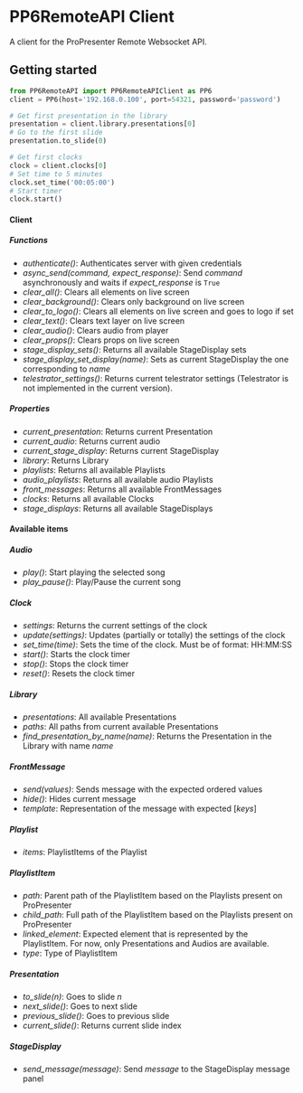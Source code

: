 PP6RemoteAPI Client
===================

A client for the ProPresenter Remote Websocket API.

Getting started
---------------
```python
from PP6RemoteAPI import PP6RemoteAPIClient as PP6
client = PP6(host='192.168.0.100', port=54321, password='password')

# Get first presentation in the library
presentation = client.library.presentations[0]
# Go to the first slide
presentation.to_slide(0)

# Get first clocks
clock = client.clocks[0]
# Set time to 5 minutes
clock.set_time('00:05:00')
# Start timer
clock.start()
```

#### Client
##### Functions
* _authenticate()_: Authenticates server with given credentials
* _async_send(command, expect_response)_: Send _command_ asynchronously and waits if _expect_response_ is `True`
* _clear_all()_: Clears all elements on live screen
* _clear_background()_: Clears only background on live screen
* _clear_to_logo()_: Clears all elements on live screen and goes to logo if set
* _clear_text()_: Clears text layer on live screen
* _clear_audio()_: Clears audio from player
* _clear_props()_: Clears props on live screen
* _stage_display_sets()_: Returns all available StageDisplay sets
* _stage_display_set_display(name)_: Sets as current StageDisplay the one corresponding to _name_
* _telestrator_settings()_: Returns current telestrator settings (Telestrator is not implemented in the current version).
##### Properties
* _current_presentation_: Returns current Presentation
* _current_audio_: Returns current audio
* _current_stage_display_: Returns current StageDisplay
* _library_: Returns Library
* _playlists_: Returns all available Playlists
* _audio_playlists_: Returns all available audio Playlists
* _front_messages_: Returns all available FrontMessages
* _clocks_: Returns all available Clocks
* _stage_displays_: Returns all available StageDisplays

#### Available items
##### Audio
* _play()_: Start playing the selected song
* _play_pause()_: Play/Pause the current song
##### Clock
* _settings_: Returns the current settings of the clock
* _update(settings)_: Updates (partially or totally) the settings of the clock
* _set_time(time)_: Sets the time of the clock. Must be of format: HH:MM:SS
* _start()_: Starts the clock timer
* _stop()_: Stops the clock timer
* _reset()_: Resets the clock timer
##### Library
* _presentations_: All available Presentations
* _paths_: All paths from current available Presentations
* _find_presentation_by_name(name)_: Returns the Presentation in the Library with name _name_
##### FrontMessage
* _send(values)_: Sends message with the expected ordered values
* _hide()_: Hides current message
* _template_: Representation of the message with expected [_keys_]
##### Playlist
* _items_: PlaylistItems of the Playlist
##### PlaylistItem
* _path_: Parent path of the PlaylistItem based on the Playlists present on ProPresenter
* _child_path_: Full path of the PlaylistItem based on the Playlists present on ProPresenter
* _linked_element_: Expected element that is represented by the PlaylistItem. For now, only Presentations and Audios are available.
* _type_: Type of PlaylistItem
##### Presentation
* _to_slide(n)_: Goes to slide _n_
* _next_slide()_: Goes to next slide
* _previous_slide()_: Goes to previous slide
* _current_slide()_: Returns current slide index
##### StageDisplay
* _send_message(message)_: Send _message_ to the StageDisplay message panel

